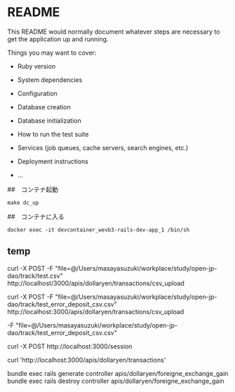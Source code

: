 # README

This README would normally document whatever steps are necessary to get the
application up and running.

Things you may want to cover:

* Ruby version

* System dependencies

* Configuration

* Database creation

* Database initialization

* How to run the test suite

* Services (job queues, cache servers, search engines, etc.)

* Deployment instructions

* ...

##　コンテナ起動

```
make dc_up
```

##　コンテナに入る

```
docker exec -it devcontainer_wevb3-rails-dev-app_1 /bin/sh
```

## temp

curl -X POST -F "file=@/Users/masayasuzuki/workplace/study/open-jp-dao/track/test.csv" http://localhost/3000/apis/dollaryen/transactions/csv_upload

curl -X POST -F "file=@/Users/masayasuzuki/workplace/study/open-jp-dao/track/test_error_deposit_csv.csv" http://localhost:3000/apis/dollaryen/transactions/csv_upload

-F "file=@/Users/masayasuzuki/workplace/study/open-jp-dao/track/test_error_deposit_csv.csv"

curl -X POST http://localhost:3000/session

curl  'http://localhost:3000/apis/dollaryen/transactions'

bundle exec rails generate controller apis/dollaryen/foreigne_exchange_gain
bundle exec rails destroy controller apis/dollaryen/foreigne_exchange_gain